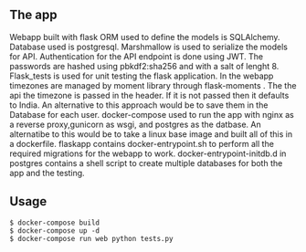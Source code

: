 ## The app

Webapp built with flask
ORM used to define the models is SQLAlchemy.
Database used is postgresql.
Marshmallow is used to serialize the models for API.
Authentication for the API endpoint is done using JWT.
The passwords are hashed using pbkdf2:sha256 and with a salt of lenght 8.
Flask_tests is used for unit testing the flask application.
In the webapp timezones are managed by moment library through flask-moments .
The the api the timezone is passed in the header. If it is not passed then it defaults to India.
An alternative to this approach would be to save them in the Database for each user.
docker-compose used to run the app with nginx as a reverse proxy,gunicorn as wsgi, and postgres as the datbase.
An alternatibe to this would be to take a linux base image and built all of this in a dockerfile.
flaskapp contains docker-entrypoint.sh to perform all the required migrations for the webapp to work.
docker-entrypoint-initdb.d in postgres contains a shell script to create multiple databases for both the app and the testing.

## Usage

```
$ docker-compose build
$ docker-compose up -d
$ docker-compose run web python tests.py
```
